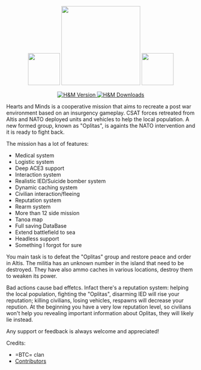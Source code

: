 <p align="center">
    <img src="https://data.bistudio.com/assets/img/badges/medal/MWFMP.png" width="85">
    <img src="http://www.giallustio.altervista.org/alterpages/logo.png" width="210">
    <img src="https://data.bistudio.com/assets/img/badges/medal/MWFMP.png" width="85">
</p>

<p align="center">
    <a href="https://github.com/Vdauphin/HeartsAndMinds/releases/tag/1.16.6">
        <img src="https://img.shields.io/badge/Version-1.16.6-blue.svg?style=flat-square" alt="H&M Version">
    </a>
    <a href="https://github.com/Vdauphin/HeartsAndMinds/releases">
        <img src="https://img.shields.io/github/downloads/Vdauphin/HeartsAndMinds/total.svg?style=flat-square&label=Downloads" alt="H&M Downloads">
    </a>
</p>

Hearts and Minds is a cooperative mission that aims to recreate a post war environment based on an insurgency gameplay.
CSAT forces retreated from Altis and NATO deployed units and vehicles to help the local population.
A new formed group, known as "Oplitas", is againts the NATO intervention and it is ready to fight back.

The mission has a lot of features:


- Medical system
- Logistic system
- Deep ACE3 support
- Interaction system
- Realistic IED/Suicide bomber system
- Dynamic caching system
- Civilian interaction/fleeing
- Reputation system
- Rearm system
- More than 12 side mission
- Tanoa map
- Full saving DataBase
- Extend battlefield to sea
- Headless support
- Something I forgot for sure


You main task is to defeat the "Oplitas" group and restore peace and order in Altis.
The militia has an unknown number in the island that need to be destroyed.
They have also ammo caches in various locations, destroy them to weaken its power.

Bad actions cause bad effetcs.
Infact there's a reputation system: helping the local population, fighting the "Oplitas", disarming IED will rise your reputation; killing civilians, losing vehicles, respawns will decrease your repution.
At the beginning you have a very low reputation level, so civilians won't help you revealing important information about Oplitas, they will likely lie instead.

Any support or feedback is always welcome and appreciated!

Credits:
- =BTC= clan
- [Contributors](https://github.com/Vdauphin/HeartsAndMinds/graphs/contributors)